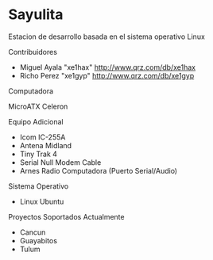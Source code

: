 Sayulita
==

Estacion de desarrollo basada en el sistema operativo Linux 

Contribuidores

- Miguel Ayala "xe1hax" http://www.qrz.com/db/xe1hax
- Richo Perez "xe1gyp" http://www.qrz.com/db/xe1gyp 

Computadora

MicroATX Celeron

Equipo Adicional

- Icom IC-255A
- Antena Midland
- Tiny Trak 4
- Serial Null Modem Cable
- Arnes Radio Computadora (Puerto Serial/Audio)

Sistema Operativo

- Linux Ubuntu

Proyectos Soportados Actualmente

- Cancun
- Guayabitos 
- Tulum 




